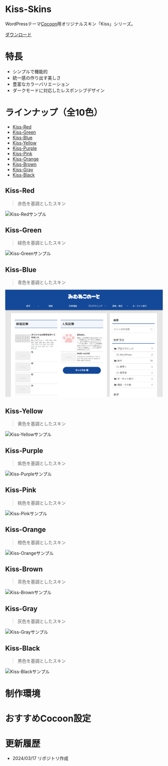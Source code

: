 # Kiss-Skins
WordPressテーマ[Cocoon](https://wp-cocoon.com/)用オリジナルスキン「Kiss」シリーズ。

[ダウンロード](https://github.com/mimneko/Kiss-Skins/archive/main.zip)

# 特長
- シンプルで機能的
- 統一感の作り出す美しさ
- 豊富なカラーバリエーション
- ダークモードに対応したレスポンシブデザイン

# ラインナップ（全10色）
- [Kiss-Red](#kiss-red)
- [Kiss-Green](#kiss-green)
- [Kiss-Blue](#kiss-blue)
- [Kiss-Yellow](#kiss-yellow)
- [Kiss-Purple](#kiss-purple)
- [Kiss-Pink](#kiss-pink)
- [Kiss-Orange](#kiss-orange)
- [Kiss-Brown](#kiss-brown)
- [Kiss-Gray](#kiss-gray)
- [Kiss-Black](#kiss-black)

## Kiss-Red
> 赤色を基調としたスキン

![Kiss-Redサンプル](thumbnails/Screen-Shot-Kiss-Red.png)

## Kiss-Green
> 緑色を基調としたスキン

![Kiss-Greenサンプル](thumbnails/Screen-Shot-Kiss-Green.png)

## Kiss-Blue
> 青色を基調としたスキン

![Kiss-Blueサンプル](thumbnails/Screen-Shot-Kiss-Blue.png)

## Kiss-Yellow
> 黄色を基調としたスキン

![Kiss-Yellowサンプル](thumbnails/Screen-Shot-Kiss-Yellow.png)

## Kiss-Purple
> 紫色を基調としたスキン

![Kiss-Purpleサンプル](thumbnails/Screen-Shot-Kiss-Purple.png)

## Kiss-Pink
> 桃色を基調としたスキン

![Kiss-Pinkサンプル](thumbnails/Screen-Shot-Kiss-Pink.png)

## Kiss-Orange
> 橙色を基調としたスキン

![Kiss-Orangeサンプル](thumbnails/Screen-Shot-Kiss-Orange.png)

## Kiss-Brown
> 茶色を基調としたスキン

![Kiss-Brownサンプル](thumbnails/Screen-Shot-Kiss-Brown.png)

## Kiss-Gray
> 灰色を基調としたスキン

![Kiss-Grayサンプル](thumbnails/Screen-Shot-Kiss-Gray.png)

## Kiss-Black
> 黒色を基調としたスキン

![Kiss-Blackサンプル](thumbnails/Screen-Shot-Kiss-Black.png)

# 制作環境


# おすすめCocoon設定


# 更新履歴
- 2024/03/17 リポジトリ作成
